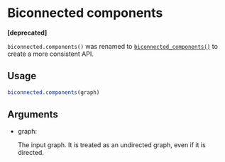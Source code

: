 # Biconnected components

**\[deprecated\]**

`biconnected.components()` was renamed to
[`biconnected_components()`](https://r.igraph.org/reference/biconnected_components.md)
to create a more consistent API.

## Usage

``` r
biconnected.components(graph)
```

## Arguments

- graph:

  The input graph. It is treated as an undirected graph, even if it is
  directed.
